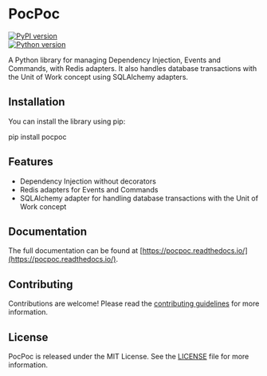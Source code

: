 # PocPoc

[![PyPI version](https://badge.fury.io/py/pocpoc.svg)](https://badge.fury.io/py/pocpoc)\
[![Python version](https://img.shields.io/pypi/pyversions/pocpoc.svg)](https://pypi.python.org/pypi/pocpoc)

A Python library for managing Dependency Injection, Events and Commands, with Redis adapters. It also handles database transactions with the Unit of Work concept using SQLAlchemy adapters.

Installation
------------

You can install the library using pip:

pip install pocpoc

Features
--------

- Dependency Injection without decorators
- Redis adapters for Events and Commands
- SQLAlchemy adapter for handling database transactions with the Unit of Work concept

Documentation
-------------

The full documentation can be found at [https://pocpoc.readthedocs.io/](https://pocpoc.readthedocs.io/).

Contributing
------------

Contributions are welcome! Please read the [contributing guidelines](CONTRIBUTING.md) for more information.

License
-------

PocPoc is released under the MIT License. See the [LICENSE](LICENSE) file for more information.
